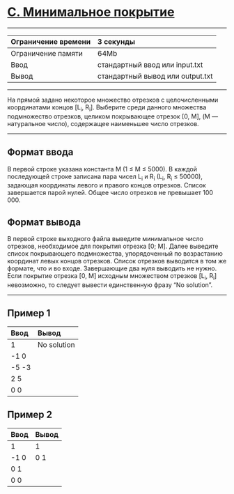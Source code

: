 # [C. Минимальное покрытие](https://contest.yandex.ru/contest/29396/problems/C/)

---
| Ограничение времени | 3 секунды |
| :--- | :--- |
| Ограничение памяти | 64Mb |
| Ввод | стандартный ввод или input.txt |
| Вывод | стандартный вывод или output.txt |
---
На прямой задано некоторое множество отрезков с целочисленными координатами концов [L<sub>i</sub>, R<sub>i</sub>]. Выберите среди данного множества подмножество отрезков, целиком покрывающее отрезок [0, M], (M — натуральное число), содержащее наименьшее число отрезков.

---
## Формат ввода
В первой строке указана константа M (1 ≤ M ≤ 5000). В каждой последующей строке записана пара чисел L<sub>i</sub> и R<sub>i</sub> (L<sub>i</sub>, R<sub>i</sub> ≤ 50000), задающая координаты левого и правого концов отрезков. Список завершается парой нулей. Общее число отрезков не превышает 100 000.

## Формат вывода
В первой строке выходного файла выведите минимальное число отрезков, необходимое для покрытия отрезка [0; M]. Далее выведите список покрывающего подмножества, упорядоченный по возрастанию координат левых концов отрезков. Список отрезков выводится в том же формате, что и во входe. Завершающие два нуля выводить не нужно. Если покрытие отрезка [0, M] исходным множеством отрезков [L<sub>i</sub>, R<sub>i</sub>] невозможно, то следует вывести единственную фразу “No solution”.

---
## Пример 1

| Ввод | Вывод |
| :--- | :--- |
| 1 | No solution |
| -1 0 |  |
| -5 -3 |  |
| 2 5 |  |
| 0 0 |  |

## Пример 2

| Ввод | Вывод |
| :--- | :--- |
| 1 | 1 |
| -1 0 | 0 1 |
| 0 1 |  |
| 0 0 |  |
